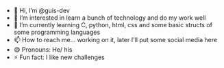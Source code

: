 - 👋 Hi, I’m @guis-dev
- 👀 I’m interested in learn a bunch of technology and do my work well
- 🌱 I’m currently learning C, python, html, css and some basic structs of some programming languages
- 📫 How to reach me... working on it, later I'll put some social media here
- 😄 Pronouns: He/ his 
- ⚡ Fun fact: I like new challenges

<!---
guis-dev/guis-dev is a ✨ special ✨ repository because its `README.md` (this file) appears on your GitHub profile.
You can click the Preview link to take a look at your changes.
--->
